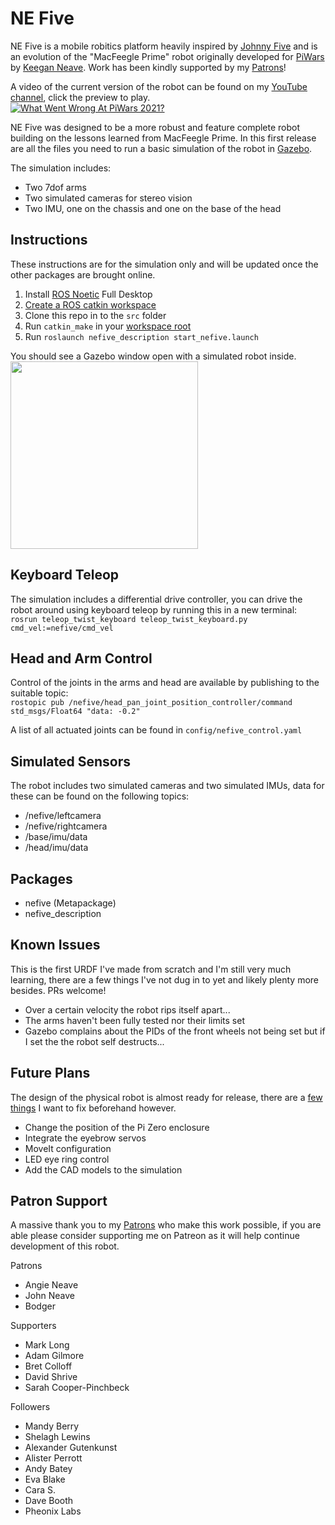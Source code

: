 NE Five
==

NE Five is a mobile robitics platform heavily inspired by [Johnny Five](https://en.wikipedia.org/wiki/Short_Circuit_(1986_film)) and is an evolution of the "MacFeegle Prime" robot originally developed for [PiWars](www.piwars.org) by [Keegan Neave](wwww.twitter.com/neaveeng). Work has been kindly supported by my [Patrons](www.patreon.com/neaveeng)!

A video of the current version of the robot can be found on my [YouTube channel](www.youtube.com/neaveeng), click the preview to play.  
[![What Went Wrong At PiWars 2021?](https://img.youtube.com/vi/SolxEP_HlIM/0.jpg)](https://www.youtube.com/watch?v=SolxEP_HlIM "What Went Wrong At PiWars 2021? - click to play video!")


NE Five was designed to be a more robust and feature complete robot building on the lessons learned from MacFeegle Prime. In this first release are all the files you need to run a basic simulation of the robot in [Gazebo](http://gazebosim.org/).

The simulation includes:
- Two 7dof arms
- Two simulated cameras for stereo vision
- Two IMU, one on the chassis and one on the base of the head

Instructions
--
These instructions are for the simulation only and will be updated once the other packages are brought online. 
1. Install [ROS Noetic](http://wiki.ros.org/noetic/Installation) Full Desktop
2. [Create a ROS catkin workspace](http://wiki.ros.org/ROS/Tutorials/InstallingandConfiguringROSEnvironment)
3. Clone this repo in to the `src` folder
4. Run `catkin_make` in your [workspace root](http://wiki.ros.org/ROS/Tutorials/BuildingPackages)
5. Run `roslaunch nefive_description start_nefive.launch`

You should see a Gazebo window open with a simulated robot inside.  
<img src="https://neave.engineering/wp-content/uploads/2021/09/gazebo-running.png" width="300">

Keyboard Teleop
--
The simulation includes a differential drive controller, you can drive the robot around using keyboard teleop by running this in a new terminal:  
`rosrun teleop_twist_keyboard teleop_twist_keyboard.py cmd_vel:=nefive/cmd_vel`

Head and Arm Control 
--
Control of the joints in the arms and head are available by publishing to the suitable topic:  
`rostopic pub /nefive/head_pan_joint_position_controller/command std_msgs/Float64 "data: -0.2"`

A list of all actuated joints can be found in `config/nefive_control.yaml`

Simulated Sensors
--
The robot includes two simulated cameras and two simulated IMUs, data for these can be found on the following topics:
- /nefive/leftcamera
- /nefive/rightcamera
- /base/imu/data
- /head/imu/data

Packages
--
- nefive (Metapackage)
- nefive_description 

Known Issues
--
This is the first URDF I've made from scratch and I'm still very much learning, there are a few things I've not dug in to yet and likely plenty more besides. PRs welcome!
- Over a certain velocity the robot rips itself apart...
- The arms haven't been fully tested nor their limits set
- Gazebo complains about the PIDs of the front wheels not being set but if I set the the robot self destructs...

Future Plans
--

The design of the physical robot is almost ready for release, there are a [few things](https://www.youtube.com/watch?v=SolxEP_HlIM) I want to fix beforehand however.

- Change the position of the Pi Zero enclosure
- Integrate the eyebrow servos
- MoveIt configuration
- LED eye ring control
- Add the CAD models to the simulation

Patron Support
--
A massive thank you to my [Patrons](www.patreon.com/neaveeng) who make this work possible, if you are able please consider supporting me on Patreon as it will help continue development of this robot.

Patrons
- Angie Neave
- John Neave 
- Bodger

Supporters
- Mark Long
- Adam Gilmore
- Bret Colloff
- David Shrive
- Sarah Cooper-Pinchbeck

Followers
- Mandy Berry
- Shelagh Lewins
- Alexander Gutenkunst
- Alister Perrott
- Andy Batey
- Eva Blake
- Cara S.
- Dave Booth 
- Pheonix Labs